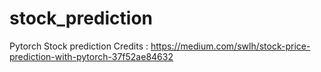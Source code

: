 # stock_prediction
Pytorch Stock prediction
Credits : https://medium.com/swlh/stock-price-prediction-with-pytorch-37f52ae84632
